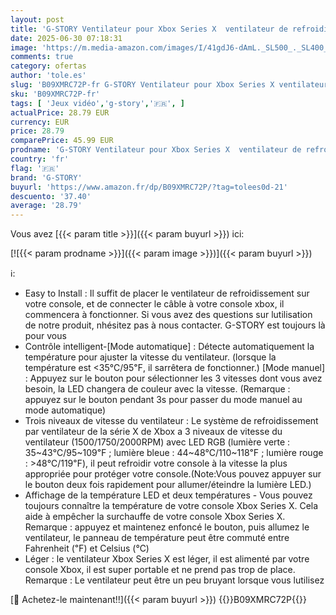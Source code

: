 ```yaml
---
layout: post
title: 'G-STORY Ventilateur pour Xbox Series X  ventilateur de refroidissement avec vitesse automatique réglable par température  affichage LED 3 vitesses 1500/1750/2000RPM  140MM  Noir '
date: 2025-06-30 07:18:31
image: 'https://m.media-amazon.com/images/I/41gdJ6-dAmL._SL500_._SL400_.jpg'
comments: true
category: ofertas
author: 'tole.es'
slug: 'B09XMRC72P-fr G-STORY Ventilateur pour Xbox Series X ventilateur de...'
sku: 'B09XMRC72P-fr'
tags: [ 'Jeux vidéo','g-story','🇫🇷', ]
actualPrice: 28.79 EUR
currency: EUR
price: 28.79
comparePrice: 45.99 EUR
prodname: 'G-STORY Ventilateur pour Xbox Series X  ventilateur de refroidissement avec vitesse automatique réglable par température  affichage LED 3 vitesses 1500/1750/2000RPM  140MM  Noir '
country: 'fr'
flag: '🇫🇷'
brand: 'G-STORY'
buyurl: 'https://www.amazon.fr/dp/B09XMRC72P/?tag=tolees0d-21'
descuento: '37.40'
average: '28.79'
---
```


Vous avez [{{< param title >}}]({{< param buyurl >}}) ici:

[![{{< param prodname >}}]({{< param image >}})]({{< param buyurl >}})

ℹ️:

- Easy to Install : Il suffit de placer le ventilateur de refroidissement sur votre console, et de connecter le câble à votre console xbox, il commencera à fonctionner. Si vous avez des questions sur lutilisation de notre produit, nhésitez pas à nous contacter. G-STORY est toujours là pour vous
- Contrôle intelligent-[Mode automatique] : Détecte automatiquement la température pour ajuster la vitesse du ventilateur. (lorsque la température est <35℃/95℉, il sarrêtera de fonctionner.) [Mode manuel] : Appuyez sur le bouton pour sélectionner les 3 vitesses dont vous avez besoin, la LED changera de couleur avec la vitesse. (Remarque : appuyez sur le bouton pendant 3s pour passer du mode manuel au mode automatique)
- Trois niveaux de vitesse du ventilateur : Le système de refroidissement par ventilateur de la série X de Xbox a 3 niveaux de vitesse du ventilateur (1500/1750/2000RPM) avec LED RGB (lumière verte : 35~43℃/95~109℉ ; lumière bleue : 44~48℃/110~118℉ ; lumière rouge : >48℃/119℉), il peut refroidir votre console à la vitesse la plus appropriée pour protéger votre console.(Note:Vous pouvez appuyer sur le bouton deux fois rapidement pour allumer/éteindre la lumière LED.)
- Affichage de la température LED et deux températures - Vous pouvez toujours connaître la température de votre console Xbox Series X. Cela aide à empêcher la surchauffe de votre console Xbox Series X. Remarque : appuyez et maintenez enfoncé le bouton, puis allumez le ventilateur, le panneau de température peut être commuté entre Fahrenheit (℉) et Celsius (℃)
- Léger : le ventilateur Xbox Series X est léger, il est alimenté par votre console Xbox, il est super portable et ne prend pas trop de place. Remarque : Le ventilateur peut être un peu bruyant lorsque vous lutilisez

[🛒 Achetez-le maintenant!!]({{< param buyurl >}})
{{<world>}}B09XMRC72P{{</world>}}
